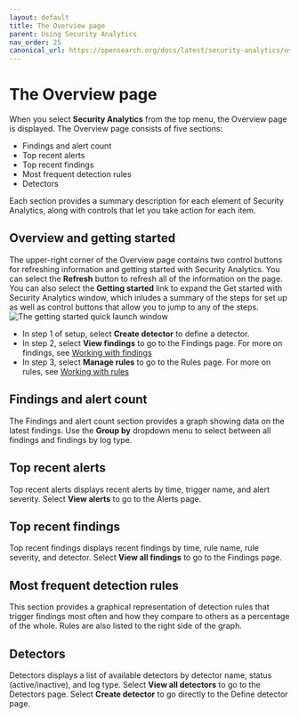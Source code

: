 ```yaml
---
layout: default
title: The Overview page
parent: Using Security Analytics
nav_order: 25
canonical_url: https://opensearch.org/docs/latest/security-analytics/usage/overview/
---
```


# The Overview page

When you select **Security Analytics** from the top menu, the Overview page is displayed. The Overview page consists of five sections:
* Findings and alert count
* Top recent alerts
* Top recent findings
* Most frequent detection rules
* Detectors

Each section provides a summary description for each element of Security Analytics, along with controls that let you take action for each item.

## Overview and getting started

The upper-right corner of the Overview page contains two control buttons for refreshing information and getting started with Security Analytics. You can select the **Refresh** button to refresh all of the information on the page. You can also select the **Getting started** link to expand the Get started with Security Analytics window, which inludes a summary of the steps for set up as well as control buttons that allow you to jump to any of the steps.
<img src="{{site.url}}{{site.baseurl}}/images/Security/get-started.png" alt="The getting started quick launch window">
* In step 1 of setup, select **Create detector** to define a detector. 
* In step 2, select **View findings** to go to the Findings page. For more on findings, see [Working with findings]({{site.url}}{{site.baseurl}}/security-analytics/usage/findings/)
* In step 3, select **Manage rules** to go to the Rules page. For more on rules, see [Working with rules]({{site.url}}{{site.baseurl}}/security-analytics/usage/rules/)

## Findings and alert count

The Findings and alert count section provides a graph showing data on the latest findings. Use the **Group by** dropdown menu to select between all findings and findings by log type.

## Top recent alerts

Top recent alerts displays recent alerts by time, trigger name, and alert severity. Select **View alerts** to go to the Alerts page.

## Top recent findings

Top recent findings displays recent findings by time, rule name, rule severity, and detector. Select **View all findings** to go to the Findings page.

## Most frequent detection rules

This section provides a graphical representation of detection rules that trigger findings most often and how they compare to others as a percentage of the whole. Rules are also listed to the right side of the graph.

## Detectors

Detectors displays a list of available detectors by detector name, status (active/inactive), and log type. Select **View all detectors** to go to the Detectors page. Select **Create detector** to go directly to the Define detector page.

